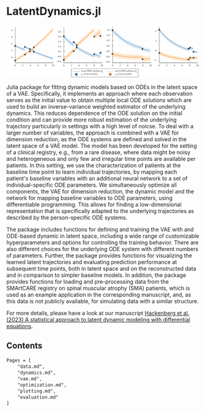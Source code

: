 # LatentDynamics.jl

![](assets/repo_intro_simulation.jpg)

Julia package for fitting dynamic models based on ODEs in the latent space of a VAE. Specifically, it implements an approach where each observation serves as the initial value to obtain multiple local ODE solutions which are used to build an inverse-variance weighted estimator of the underlying dynamics. This reduces dependence of the ODE solution on the initial condition and can provide more robust estimation of the underlying trajectory particularly in settings with a high level of noicse. To deal with a larger number of variables, the approach is combined with a VAE for dimension reduction, as the ODE systems are defined and solved in the latent space of a VAE model.
The model has been developed for the setting of a clinical registry, e.g., from a rare disease, where data might be noisy and heterogeneous and only few and irregular time points are available per patients. In this setting, we use the characterization of patients at the baseline time point to learn individual trajectories, by mapping each patient's baseline variables with an additional neural network to a set of individual-specific ODE parameters. We simultaneously optimize all components, the VAE for dimension reduction, the dynamic model and the network for mapping baseline variables to ODE parameters, using differentiable programming. This allows for finding a low-dimensional representation that is specifically adapted to the underlying trajectories as described by the person-specific ODE systems. 

The package includes functions for defining and training the VAE with and ODE-based dynamic in latent space, including a wide range of customizable hyperparameters and options for controlling the training behavior. There are also different choices for the underlying ODE system with different numbers of parameters. Further, the package provides functions for visualizing the learned latent trajectories and evaluating prediction performance at subsequent time points, both in latent space and on the reconstructed data and in comparison to simpler baseline models. In addition, the package provides functions for loading and pre-processing data from the SMArtCARE registry on spinal muscular atrophy (SMA) patients, which is used as an example application in the corresponding manuscript, and, as this data is not publicly available, for simulating data with a similar structure. 

For more details, please have a look at our manuscript [Hackenberg et al. (2023) A statistical approach to latent dynamic modeling with differential equations](arXiv_link).


## Contents

```@contents 
Pages = [
    "data.md", 
    "dynamics.md",
    "vae.md", 
    "optimization.md", 
    "plotting.md", 
    "evaluation.md"
]